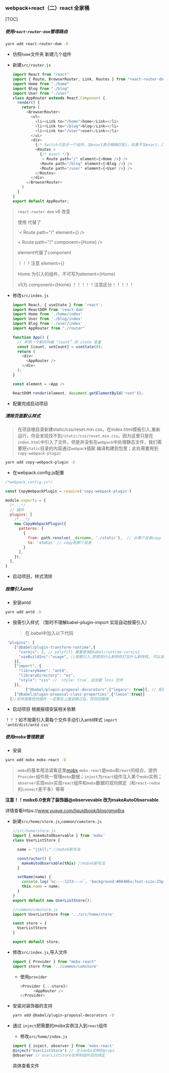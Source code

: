 ### webpack+react（二）react 全家桶

[TOC]



#####  使用`react-router-dom`管理路由

```bash
yarn add react-router-dom -D
```

- 仿照`home`文件夹 新建几个组件

- 新建`src/router.js`

  ```js
  import React from "react"
  import { Route, BrowserRouter, Link, Routes } from "react-router-dom"
  import Home from "./home"
  import Blog from "./blog"
  import User from "./user"
  class AppRouter extends React.Component {
    render() {
      return (
        <BrowserRouter>
          <ul>
            <li><Link to="/home">home</Link></li>
            <li><Link to="/blog">blog</Link></li>
            <li><Link to="/user">user</Link></li>
          </ul>
          <div>
            {/* Switch只显示一个组件。加exact表示精确匹配/。如果不加exact，/xxx也会匹配/。  */}
            <Routes >
              {/* exact */}
               < Route path="/" element={<Home />} />
              <Route path="/blog" element={<Blog />} />
              <Route path="/user" element={<User />} />
            </Routes>
          </div>
        </BrowserRouter>
      )
    }
  }
  export default AppRouter;
  ```

> `react-router-dom` v6 改变
>
> 使用 <Routes>代替了<Switch> 
>
> `< Route path="/" element={<Home />} />
>
> < Route path="/" component={Home} />
>
> element代替了component 
>
> ！！！注意 element={<Home />} 
>
> Home 为引入的组件，不可写为element={Home}  
>
> v5为 component={Home}  ！！！！！注意区分！！！！！

- 修改`src/index.js`

  ```js
  import React, { useState } from 'react';
  import ReactDOM from 'react-dom'
  import Home from './home/index'
  import User from './blog/index'
  import Blog from './user/index'
  import AppRouter from "./router"
  
  function App() {
    // 声明一个新的叫做 “count” 的 state 变量
    const [count, setCount] = useState(0);
    return (
      <div>
        <AppRouter />
      </div>
    );
  }
  
  const element = <App />
  
  ReactDOM.render(element, document.getElementById('root'));
  ```

- 配置完成启动项目

##### 清除页面默认样式

> 在项目根目录新建static/css/reset.min.css，在index.html模板引入,重新运行，你会发现找不到`/static/css/reset.min.css`。因为这里只是在`index.html`中引入了文件，但是并没有在`webpack`中处理静态文件，我们需要把`static`目录的内容通过`webpack`插架
>  编译构建到包里；此处需要用到`copy-webpack-plugin`

```bash
yarn add copy-webpack-plugin -D
```

- 在webpack.config.js配置

```js
/*webpack.config.js*/

const CopyWebpackPlugin = require('copy-webpack-plugin')

module.exports = {
  /*...*/
  // 插件
  plugins: [
    /*...*/
    new CopyWebpackPlugin({
      patterns: [
        {
          from: path.resolve(__dirname, './static'),  // 从哪个目录copy
          to: 'static' // copy到那个目录
        }
      ],
    }),
  ],
}
```

- 启动项目，样式清除

##### 按需引入antd

- 安装antd

```bash
yarn add antd -D
```

- 按需引入样式 （暂时不理解babel-plugin-import 实现自动按需引入）

  > 在.babel中加入以下代码

```js
 "plugins": [
    ["@babel/plugin-transform-runtime",{
      "corejs": 2, // polyfill 需要使用@babel/runtime-corejs2
      "useBuildIns":"usage", //按需引入,即使用什么新特性打包什么新特性, 可以减小打包的体积
    }],
    ["import", {
      "libraryName": "antd",
      "libraryDirectory": "es",
      "style": "css" // `style: true` 会加载 less 文件
    }],
         ["@babel/plugin-proposal-decorators",{"legacy": true}], // 配置对装饰器的支持
    ["@babel/plugin-proposal-class-properties",{"loose":true}]    
  ]//支持类属性的插件 一定要在上面依赖之后，否则回报错
```

- 启动项目 根据报错安装相关依赖 

！！！如不按需引入需每个文件手动引入antd样式 `import 'antd/dist/antd.css'`

##### 使用mobx管理数据

- 安装

```bash
yarn add mobx mobx-react -D
```

> `mobx`的基本用法请看这里[mobx](https://links.jianshu.com/go?to=https%3A%2F%2Fcn.mobx.js.org%2F)
> `mobx-react`是`mobx`和`react`的结合，提供`Provider`组件统一管理`mobx`数据；`inject`为`react`组件注入某个`mobx`实例；`observer`实现`mobx`实现`react`组件和`mobx`数据的双向绑定（和`react-redux`的`connect`差不多）等等

 **注意！！mobx6.0舍弃了装饰器@observevable 改为makeAutoObservable**

详情查看https://www.yuque.com/liquidbook/blog/gmq6ra

- 新建`src/home/store.js`,`common/comstore.js`

  ```js
  //src/home/store.js
  import { makeAutoObservable } from 'mobx'
  class UserListStore {
  
    name = "jjkll;" //mobx6新写法
  
    constructor() {
      makeAutoObservable(this) //mobx6新写法
    }
  
    setName(name) {
      console.log(`%c----1233--->`, 'background:#00406a;font-size:25px;color:#fff', name);
      this.name = name;
    }
  }
  export default new UserListStore();
  ```

  ```js
  //common/comstore.js
  import UserListStore from '../src/home/store'
  
  const store = {
    UserListStore
  }
  
  export default store;
  ```

- 修改`src/index.js`,导入文件

  ```js
  import { Provider } from "mobx-react"
  import store from '../common/comstore'
  ```

  - 使用`provider` 

    ```js
    <Provider {...store}>
          <AppRouter />
    </Provider>
    ```

- 安装对装饰器的支持

  ```bash
  yarn add @babel/plugin-proposal-decorators -D
  ```

- 通过 `inject`把需要的mobx实例注入到`react`组件

  - 修改`src/home/index.js`

  ```js
  import { inject, observer } from 'mobx-react'
  @inject("UserListStore") // 注入mobx实例到props
  @observer // UserListStore实例和组件双向绑定
  ```

  具体查看文件

